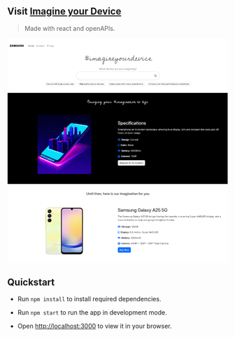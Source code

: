 ## Visit [Imagine your Device](https://master--sales-ui-dashboard.netlify.app)
> Made with react and openAPIs.

![Dashboard](/public/layout.png "Dashboard")
## Quickstart

- Run `npm install` to install required dependencies.

- Run `npm start` to run the app in development mode.

- Open [http://localhost:3000](http://localhost:3000) to view it in your browser.
